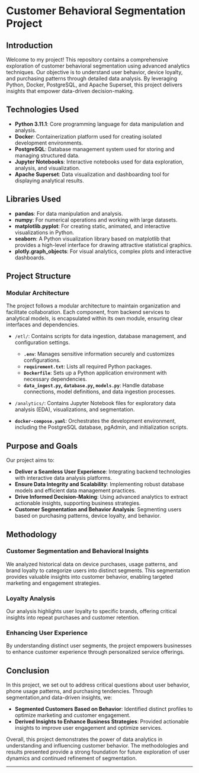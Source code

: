 # Customer Behavioral Segmentation Project

## Introduction

Welcome to my project! This repository contains a comprehensive exploration of customer behavioral segmentation using advanced analytics techniques. Our objective is to understand user behavior, device loyalty, and purchasing patterns through detailed data analysis. By leveraging Python, Docker, PostgreSQL, and Apache Superset, this project delivers insights that empower data-driven decision-making.

## Technologies Used

- **Python 3.11.1**: Core programming language for data manipulation and analysis.
- **Docker**: Containerization platform used for creating isolated development environments.
- **PostgreSQL**: Database management system used for storing and managing structured data.
- **Jupyter Notebooks**: Interactive notebooks used for data exploration, analysis, and visualization.
- **Apache Superset**: Data visualization and dashboarding tool for displaying analytical results.

## Libraries Used

- **pandas**: For data manipulation and analysis.
- **numpy**: For numerical operations and working with large datasets.
- **matplotlib.pyplot**: For creating static, animated, and interactive visualizations in Python.
- **seaborn**: A Python visualization library based on matplotlib that provides a high-level interface for drawing attractive statistical graphics.
- **plotly.graph_objects**: For visual analytics, complex plots and interactive dashboards.

## Project Structure

### Modular Architecture

The project follows a modular architecture to maintain organization and facilitate collaboration. Each component, from backend services to analytical models, is encapsulated within its own module, ensuring clear interfaces and dependencies.

- `/etl/`: Contains scripts for data ingestion, database management, and configuration settings.
  - **`.env`**: Manages sensitive information securely and customizes configurations.
  - **`requirement.txt`**: Lists all required Python packages.
  - **`Dockerfile`**: Sets up a Python application environment with necessary dependencies.
  - **`data_ingest.py`, `database.py`, `models.py`**: Handle database connections, model definitions, and data ingestion processes.

- `/analytics/`: Contains Jupyter Notebook files for exploratory data analysis (EDA), visualizations, and segmentation.

- **`docker-compose.yaml`**: Orchestrates the development environment, including the PostgreSQL database, pgAdmin, and initialization scripts.

## Purpose and Goals

Our project aims to:

- **Deliver a Seamless User Experience**: Integrating backend technologies with interactive data analysis platforms.
- **Ensure Data Integrity and Scalability**: Implementing robust database models and efficient data management practices.
- **Drive Informed Decision-Making**: Using advanced analytics to extract actionable insights, supporting business strategies.
- **Customer Segmentation and Behavior Analysis**: Segmenting users based on purchasing patterns, device loyalty, and behavior.

## Methodology

### Customer Segmentation and Behavioral Insights

We analyzed historical data on device purchases, usage patterns, and brand loyalty to categorize users into distinct segments. This segmentation provides valuable insights into customer behavior, enabling targeted marketing and engagement strategies.

### Loyalty Analysis

Our analysis highlights user loyalty to specific brands, offering critical insights into repeat purchases and customer retention.

### Enhancing User Experience

By understanding distinct user segments, the project empowers businesses to enhance customer experience through personalized service offerings.

## Conclusion

In this project, we set out to address critical questions about user behavior, phone usage patterns, and purchasing tendencies. Through segmentation,and data-driven insights, we:

- **Segmented Customers Based on Behavior**: Identified distinct profiles to optimize marketing and customer engagement.
- **Derived Insights to Enhance Business Strategies**: Provided actionable insights to improve user engagement and optimize services.

Overall, this project demonstrates the power of data analytics in understanding and influencing customer behavior. The methodologies and results presented provide a strong foundation for future exploration of user dynamics and continued refinement of segmentation.

---
